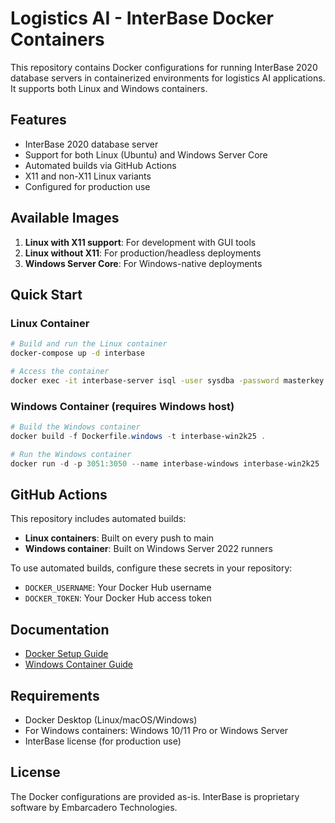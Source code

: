 # Logistics AI - InterBase Docker Containers

This repository contains Docker configurations for running InterBase 2020 database servers in containerized environments for logistics AI applications. It supports both Linux and Windows containers.

## Features

- InterBase 2020 database server
- Support for both Linux (Ubuntu) and Windows Server Core
- Automated builds via GitHub Actions
- X11 and non-X11 Linux variants
- Configured for production use

## Available Images

1. **Linux with X11 support**: For development with GUI tools
2. **Linux without X11**: For production/headless deployments
3. **Windows Server Core**: For Windows-native deployments

## Quick Start

### Linux Container

```bash
# Build and run the Linux container
docker-compose up -d interbase

# Access the container
docker exec -it interbase-server isql -user sysdba -password masterkey
```

### Windows Container (requires Windows host)

```powershell
# Build the Windows container
docker build -f Dockerfile.windows -t interbase-win2k25 .

# Run the Windows container
docker run -d -p 3051:3050 --name interbase-windows interbase-win2k25
```

## GitHub Actions

This repository includes automated builds:

- **Linux containers**: Built on every push to main
- **Windows container**: Built on Windows Server 2022 runners

To use automated builds, configure these secrets in your repository:
- `DOCKER_USERNAME`: Your Docker Hub username
- `DOCKER_TOKEN`: Your Docker Hub access token

## Documentation

- [Docker Setup Guide](README-Docker.md)
- [Windows Container Guide](README-Docker-Windows.md)

## Requirements

- Docker Desktop (Linux/macOS/Windows)
- For Windows containers: Windows 10/11 Pro or Windows Server
- InterBase license (for production use)

## License

The Docker configurations are provided as-is. InterBase is proprietary software by Embarcadero Technologies.
